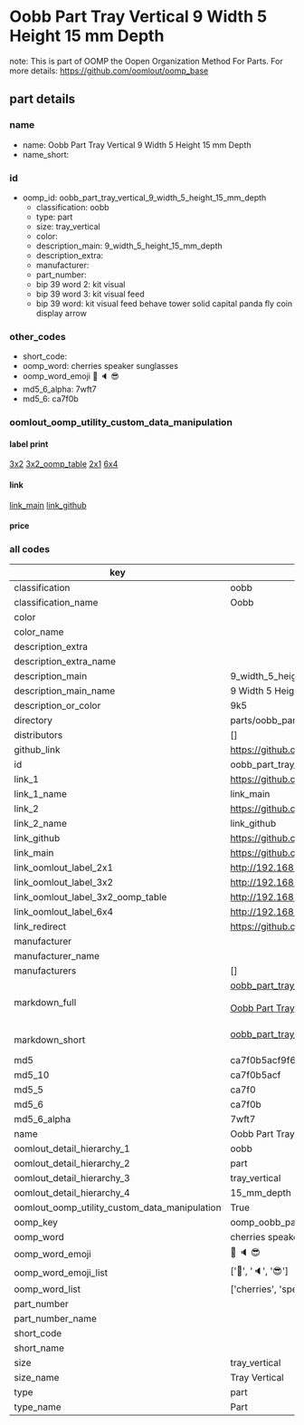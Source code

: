 # Oobb Part Tray Vertical 9 Width 5 Height 15 mm Depth  

note: This is part of OOMP the Oopen Organization Method For Parts. For more details: https://github.com/oomlout/oomp_base

##  part details
  







### name
* name: Oobb Part Tray Vertical 9 Width 5 Height 15 mm Depth
* name_short: 
### id
* oomp_id: oobb_part_tray_vertical_9_width_5_height_15_mm_depth
  * classification: oobb
  * type: part
  * size: tray_vertical
  * color: 
  * description_main: 9_width_5_height_15_mm_depth
  * description_extra: 
  * manufacturer: 
  * part_number: 
  * bip 39 word 2: kit visual
  * bip 39 word 3: kit visual feed
  * bip 39 word: kit visual feed behave tower solid capital panda fly coin display arrow

### other_codes
* short_code: 
* oomp_word: cherries speaker sunglasses
* oomp_word_emoji :cherries: :speaker: :sunglasses:
* md5_6_alpha: 7wft7
* md5_6: ca7f0b






### oomlout_oomp_utility_custom_data_manipulation
#### label print
[3x2](http://192.168.1.245:1112/?label=oomp%207wft7)
[3x2_oomp_table](http://192.168.1.108:1112/?label=oomp%207wft7)
[2x1](http://192.168.1.242:1112/?label=oomp%207wft7)
[6x4](http://192.168.1.55:1112/?label=oomp%207wft7)    

#### link

[link_main](https://github.com/oomlout/oomlout_oomp_version_1_messy/tree/main/parts/oobb_part_tray_vertical_9_width_5_height_15_mm_depth) [link_github](https://github.com/oomlout/oomlout_oomp_version_1_messy/tree/main/parts/oobb_part_tray_vertical_9_width_5_height_15_mm_depth)                             

#### price







### all codes 
| key | value |  
| --- | --- |  
| classification | oobb |  
| classification_name | Oobb |  
| color |  |  
| color_name |  |  
| description_extra |  |  
| description_extra_name |  |  
| description_main | 9_width_5_height_15_mm_depth |  
| description_main_name | 9 Width 5 Height 15 mm Depth |  
| description_or_color | 9k5 |  
| directory | parts/oobb_part_tray_vertical_9_width_5_height_15_mm_depth |  
| distributors | [] |  
| github_link | https://github.com/oomlout/oomlout_oomp_part_src/tree/main/parts/oobb_part_tray_vertical_9_width_5_height_15_mm_depth |  
| id | oobb_part_tray_vertical_9_width_5_height_15_mm_depth |  
| link_1 | https://github.com/oomlout/oomlout_oomp_version_1_messy/tree/main/parts/oobb_part_tray_vertical_9_width_5_height_15_mm_depth |  
| link_1_name | link_main |  
| link_2 | https://github.com/oomlout/oomlout_oomp_version_1_messy/tree/main/parts/oobb_part_tray_vertical_9_width_5_height_15_mm_depth |  
| link_2_name | link_github |  
| link_github | https://github.com/oomlout/oomlout_oomp_version_1_messy/tree/main/parts/oobb_part_tray_vertical_9_width_5_height_15_mm_depth |  
| link_main | https://github.com/oomlout/oomlout_oomp_version_1_messy/tree/main/parts/oobb_part_tray_vertical_9_width_5_height_15_mm_depth |  
| link_oomlout_label_2x1 | http://192.168.1.242:1112/?label=oomp%207wft7 |  
| link_oomlout_label_3x2 | http://192.168.1.245:1112/?label=oomp%207wft7 |  
| link_oomlout_label_3x2_oomp_table | http://192.168.1.108:1112/?label=oomp%207wft7 |  
| link_oomlout_label_6x4 | http://192.168.1.55:1112/?label=oomp%207wft7 |  
| link_redirect | https://github.com/oomlout/oomlout_oomp_version_1_messy/tree/main/parts/oobb_part_tray_vertical_9_width_5_height_15_mm_depth |  
| manufacturer |  |  
| manufacturer_name |  |  
| manufacturers | [] |  
| markdown_full | [oobb_part_tray_vertical_9_width_5_height_15_mm_depth](none)<br>[](none)<br>[Oobb Part Tray Vertical 9 Width 5 Height 15 Mm Depth](none)<br><br> |  
| markdown_short | [oobb_part_tray_vertical_9_width_5_height_15_mm_depth](none)<br><br> |  
| md5 | ca7f0b5acf9f64433af31146a97d3bd7 |  
| md5_10 | ca7f0b5acf |  
| md5_5 | ca7f0 |  
| md5_6 | ca7f0b |  
| md5_6_alpha | 7wft7 |  
| name | Oobb Part Tray Vertical 9 Width 5 Height 15 mm Depth |  
| oomlout_detail_hierarchy_1 | oobb |  
| oomlout_detail_hierarchy_2 | part |  
| oomlout_detail_hierarchy_3 | tray_vertical |  
| oomlout_detail_hierarchy_4 | 15_mm_depth |  
| oomlout_oomp_utility_custom_data_manipulation | True |  
| oomp_key | oomp_oobb_part_tray_vertical_9_width_5_height_15_mm_depth |  
| oomp_word | cherries speaker sunglasses |  
| oomp_word_emoji | :cherries: :speaker: :sunglasses: |  
| oomp_word_emoji_list | [':cherries:', ':speaker:', ':sunglasses:'] |  
| oomp_word_list | ['cherries', 'speaker', 'sunglasses'] |  
| part_number |  |  
| part_number_name |  |  
| short_code |  |  
| short_name |  |  
| size | tray_vertical |  
| size_name | Tray Vertical |  
| type | part |  
| type_name | Part |  

